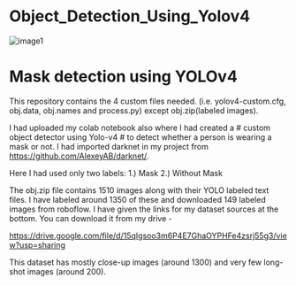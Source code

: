 # Object_Detection_Using_Yolov4
![image1](https://user-images.githubusercontent.com/78642104/171057390-cf4d720b-1e0d-4e29-8055-59d80e71904b.png)

# Mask detection using YOLOv4
This repository contains the 4 custom files needed. (i.e. yolov4-custom.cfg, obj.data, obj.names and process.py) except obj.zip(labeled images).

I had uploaded my colab notebook also where I had created a # custom object detector using Yolo-v4 # to detect whether a person is wearing a mask or not. I had imported darknet in my project from https://github.com/AlexeyAB/darknet/.

Here I had used only two labels:
1.) Mask
2.) Without Mask

The obj.zip file contains 1510 images along with their YOLO labeled text files. I have labeled around 1350 of these and downloaded 149 labeled images from roboflow. I have given the links for my dataset sources at the bottom. You can download it from my drive - 

https://drive.google.com/file/d/15qIgsoo3m6P4E7GhaOYPHFe4zsrj55g3/view?usp=sharing

This dataset has mostly close-up images (around 1300) and very few long-shot images (around 200). 

